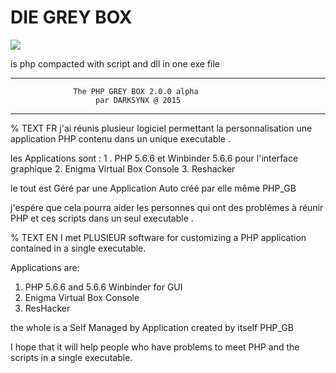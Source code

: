 # DIE GREY BOX
![](https://cloud.githubusercontent.com/assets/9467611/7703104/93c28938-fe35-11e4-8eb6-8612d9c5ab39.png)

is php compacted with script and dll in one exe file

-------------------------------------------------------------------- 
                  The PHP GREY BOX 2.0.0 alpha
                       par DARKSYNX @ 2015 
-------------------------------------------------------------------- 

% TEXT FR
j'ai réunis plusieur logiciel permettant la personnalisation une application PHP contenu dans un unique executable .

les Applications sont :
1 . PHP 5.6.6 et Winbinder 5.6.6 pour l'interface graphique
2. Enigma Virtual Box Console 
3. Reshacker 

le tout est Géré par une Application Auto créé par elle même PHP_GB 

j'espére que cela pourra aider les personnes qui ont des problémes à réunir 
PHP et ces scripts dans un seul executable .

% TEXT EN
I met PLUSIEUR software for customizing a PHP application contained in a single executable.

Applications are:
1. PHP 5.6.6 and 5.6.6 Winbinder for GUI
2. Enigma Virtual Box Console
3. ResHacker

the whole is a Self Managed by Application created by itself PHP_GB

I hope that it will help people who have problems to meet
PHP and the scripts in a single executable.

